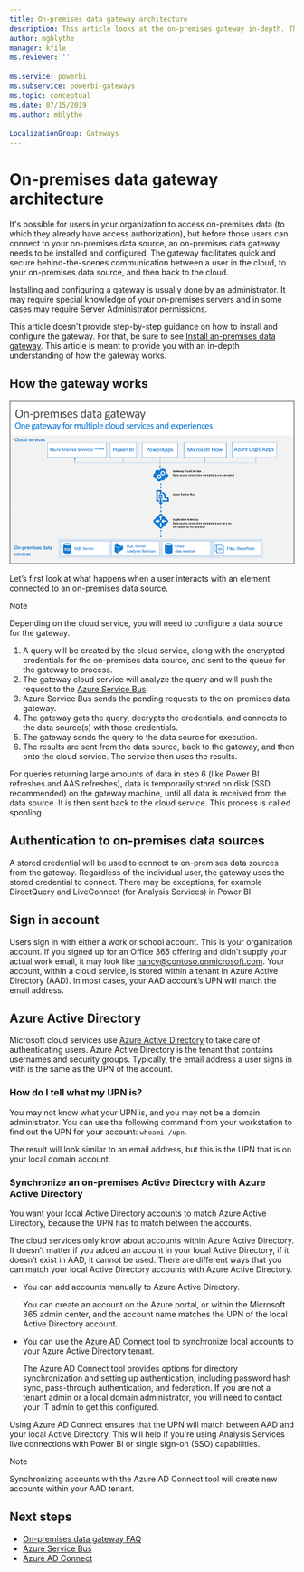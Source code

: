 ```yaml
---
title: On-premises data gateway architecture
description: This article looks at the on-premises gateway in-depth. This looks at how the service works with Azure Active Directory and your local Active Directory.
author: mgblythe
manager: kfile
ms.reviewer: ''

ms.service: powerbi
ms.subservice: powerbi-gateways
ms.topic: conceptual
ms.date: 07/15/2019
ms.author: mblythe

LocalizationGroup: Gateways
---
```

# On-premises data gateway architecture

It's possible for users in your organization to access on-premises data (to which they already have access authorization), but before those users can connect to your on-premises data source, an on-premises data gateway needs to be installed and configured. The gateway facilitates quick and secure behind-the-scenes communication between a user in the cloud, to your on-premises data source, and then back to the cloud.

Installing and configuring a gateway is usually done by an administrator. It may require special knowledge of your on-premises servers and in some cases may require Server Administrator permissions.

This article doesn’t provide step-by-step guidance on how to install and configure the gateway. For that, be sure to see [Install an-premises data gateway](service-gateway-install.md). This article is meant to provide you with an in-depth understanding of how the gateway works.

## How the gateway works

![How the on-premises data gateway works](./media/service-gateway-onprem-indepth/on-prem-data-gateway-how-it-works.png)

Let’s first look at what happens when a user interacts with an element connected to an on-premises data source.

> [!NOTE]
> Depending on the cloud service, you will need to configure a data source for the gateway.

1. A query will be created by the cloud service, along with the encrypted credentials for the on-premises data source, and sent to the queue for the gateway to process.
2. The gateway cloud service will analyze the query and will push the request to the [Azure Service Bus](/azure/service-bus-messaging/service-bus-messaging-overview/).
3. Azure Service Bus sends the pending requests to the on-premises data gateway.
4. The gateway gets the query, decrypts the credentials, and connects to the data source(s) with those credentials.
5. The gateway sends the query to the data source for execution.
6. The results are sent from the data source, back to the gateway, and then onto the cloud service. The service then uses the results.

For queries returning large amounts of data in step 6 (like Power BI refreshes and AAS refreshes), data is temporarily stored on disk (SSD recommended) on the gateway machine, until all data is received from the data source. It is then sent back to the cloud service. This process is called spooling.

## Authentication to on-premises data sources

A stored credential will be used to connect to on-premises data sources from the gateway. Regardless of the individual user, the gateway uses the stored credential to connect. There may be exceptions, for example DirectQuery and LiveConnect (for Analysis Services) in Power BI.

## Sign in account

Users sign in with either a work or school account. This is your organization account. If you signed up for an Office 365 offering and didn’t supply your actual work email, it may look like nancy@contoso.onmicrosoft.com. Your account, within a cloud service, is stored within a tenant in Azure Active Directory (AAD). In most cases, your AAD account’s UPN will match the email address.

## Azure Active Directory

Microsoft cloud services use [Azure Active Directory](/azure/active-directory/fundamentals/active-directory-whatis) to take care of authenticating users. Azure Active Directory is the tenant that contains usernames and security groups. Typically, the email address a user signs in with is the same as the UPN of the account.

### How do I tell what my UPN is?

You may not know what your UPN is, and you may not be a domain administrator. You can use the following command from your workstation to find out the UPN for your account: `whoami /upn`.

The result will look similar to an email address, but this is the UPN that is on your local domain account.

### Synchronize an on-premises Active Directory with Azure Active Directory

You want your local Active Directory accounts to match Azure Active Directory, because the UPN has to match between the accounts.

The cloud services only know about accounts within Azure Active Directory. It doesn’t matter if you added an account in your local Active Directory, if it doesn’t exist in AAD, it cannot be used. There are different ways that you can match your local Active Directory accounts with Azure Active Directory.

* You can add accounts manually to Azure Active Directory.

    You can create an account on the Azure portal, or within the Microsoft 365 admin center, and the account name matches the UPN of the local Active Directory account.

* You can use the [Azure AD Connect](/azure/active-directory/hybrid/how-to-connect-sync-whatis) tool to synchronize local accounts to your Azure Active Directory tenant.

    The Azure AD Connect tool provides options for directory synchronization and setting up authentication, including password hash sync, pass-through authentication, and federation. If you are not a tenant admin or a local domain administrator, you will need to contact your IT admin to get this configured.

Using Azure AD Connect ensures that the UPN will match between AAD and your local Active Directory. This will help if you're using Analysis Services live connections with Power BI or single sign-on (SSO) capabilities.

> [!NOTE]
> Synchronizing accounts with the Azure AD Connect tool will create new accounts within your AAD tenant.

## Next steps

* [On-premises data gateway FAQ](service-gateway-onprem-faq.md)  
* [Azure Service Bus](/azure/service-bus-messaging/service-bus-messaging-overview/)  
* [Azure AD Connect](/azure/active-directory/hybrid/how-to-connect-sync-whatis/)  

